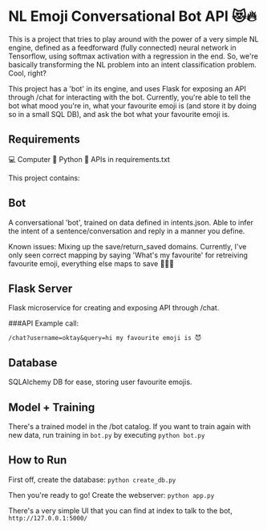 # NL Emoji Conversational Bot API 😻🔥

This is a project that tries to play around with the power of a very simple NL engine, defined as a
feedforward (fully connected) neural network in Tensorflow, using softmax activation with a regression in the end. So, we're basically transforming the NL problem into an intent classification problem. Cool, right?

This project has a 'bot' in its engine, and uses Flask for exposing an API through /chat for interacting with the bot. Currently, you're able to tell the bot what mood you're in, what your favourite emoji is (and store it by doing so in a small SQL DB), and ask the bot what your favourite emoji is.

## Requirements
💻 Computer
🐍 Python
🦄 APIs in requirements.txt

This project contains:
## Bot
A conversational 'bot', trained on data defined in intents.json. Able to infer the intent of a sentence/conversation and reply in a manner you define.

Known issues:
Mixing up the save/return_saved domains. Currently, I've only seen correct mapping by saying 'What's my favourite' for retreiving favourite emoji, everything else maps to save 🤷🏻‍♂️

## Flask Server
Flask microservice for creating and exposing API through /chat.

###API
Example call:
```
/chat?username=oktay&query=hi my favourite emoji is 😈
```

## Database
SQLAlchemy DB for ease, storing user favourite emojis.

## Model + Training
There's a trained model in the /bot catalog.
If you want to train again with new data, run training in
```bot.py``` by executing ```python bot.py```

## How to Run
First off, create the database:
```python create_db.py```

Then you're ready to go!
Create the webserver:
```python app.py```

There's a very simple UI that you can find at index to talk to the bot,
```http://127.0.0.1:5000/```
